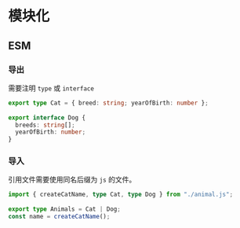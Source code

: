# 模块化

## ESM

### 导出

需要注明 `type` 或 `interface`

```ts
export type Cat = { breed: string; yearOfBirth: number };
 
export interface Dog {
  breeds: string[];
  yearOfBirth: number;
}
```

### 导入

引用文件需要使用同名后缀为 `js` 的文件。

```ts
import { createCatName, type Cat, type Dog } from "./animal.js";
 
export type Animals = Cat | Dog;
const name = createCatName();
```
